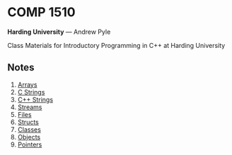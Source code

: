 # COMP 1510

**Harding University** — Andrew Pyle

Class Materials for Introductory Programming in C++ at Harding University

## Notes

1. [Arrays](arrays.md)
1. [C Strings](c-strings.md)
1. [C++ Strings](c++-strings.md)
1. [Streams](streams.md)
1. [Files](files.md)
1. [Structs](structs.md)
1. [Classes](classes.md)
1. [Objects](objects.md)
1. [Pointers](pointers.md)
